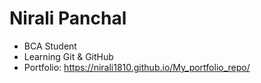 # Nirali Panchal
- BCA Student
- Learning Git & GitHub
- Portfolio: https://nirali1810.github.io/My_portfolio_repo/
